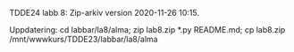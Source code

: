 TDDE24 labb 8: Zip-arkiv version 2020-11-26 10:15.

Uppdatering: cd labbar/la8/alma; zip lab8.zip *.py README.md; cp lab8.zip /mnt/wwwkurs/TDDE23/labbar/la8/alma
